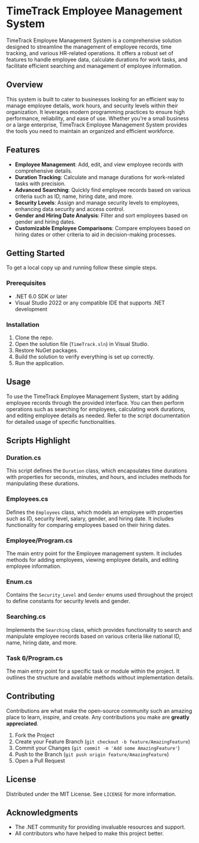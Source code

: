 # TimeTrack Employee Management System

TimeTrack Employee Management System is a comprehensive solution designed to streamline the management of employee records, time tracking, and various HR-related operations. It offers a robust set of features to handle employee data, calculate durations for work tasks, and facilitate efficient searching and management of employee information.

## Overview

This system is built to cater to businesses looking for an efficient way to manage employee details, work hours, and security levels within their organization. It leverages modern programming practices to ensure high performance, reliability, and ease of use. Whether you're a small business or a large enterprise, TimeTrack Employee Management System provides the tools you need to maintain an organized and efficient workforce.

## Features

- **Employee Management**: Add, edit, and view employee records with comprehensive details.
- **Duration Tracking**: Calculate and manage durations for work-related tasks with precision.
- **Advanced Searching**: Quickly find employee records based on various criteria such as ID, name, hiring date, and more.
- **Security Levels**: Assign and manage security levels to employees, enhancing data security and access control.
- **Gender and Hiring Date Analysis**: Filter and sort employees based on gender and hiring dates.
- **Customizable Employee Comparisons**: Compare employees based on hiring dates or other criteria to aid in decision-making processes.

## Getting Started

To get a local copy up and running follow these simple steps.

### Prerequisites

- .NET 6.0 SDK or later
- Visual Studio 2022 or any compatible IDE that supports .NET development

### Installation

1. Clone the repo.
2. Open the solution file (`TimeTrack.sln`) in Visual Studio.
3. Restore NuGet packages.
4. Build the solution to verify everything is set up correctly.
5. Run the application.

## Usage

To use the TimeTrack Employee Management System, start by adding employee records through the provided interface. You can then perform operations such as searching for employees, calculating work durations, and editing employee details as needed. Refer to the script documentation for detailed usage of specific functionalities.

## Scripts Highlight

### Duration.cs

This script defines the `Duration` class, which encapsulates time durations with properties for seconds, minutes, and hours, and includes methods for manipulating these durations.

### Employees.cs

Defines the `Employees` class, which models an employee with properties such as ID, security level, salary, gender, and hiring date. It includes functionality for comparing employees based on their hiring dates.

### Employee/Program.cs

The main entry point for the Employee management system. It includes methods for adding employees, viewing employee details, and editing employee information.

### Enum.cs

Contains the `Security_Level` and `Gender` enums used throughout the project to define constants for security levels and gender.

### Searching.cs

Implements the `Searching` class, which provides functionality to search and manipulate employee records based on various criteria like national ID, name, hiring date, and more.

### Task 6/Program.cs

The main entry point for a specific task or module within the project. It outlines the structure and available methods without implementation details.

## Contributing

Contributions are what make the open-source community such an amazing place to learn, inspire, and create. Any contributions you make are **greatly appreciated**.

1. Fork the Project
2. Create your Feature Branch (`git checkout -b feature/AmazingFeature`)
3. Commit your Changes (`git commit -m 'Add some AmazingFeature'`)
4. Push to the Branch (`git push origin feature/AmazingFeature`)
5. Open a Pull Request

## License

Distributed under the MIT License. See `LICENSE` for more information.

## Acknowledgments

- The .NET community for providing invaluable resources and support.
- All contributors who have helped to make this project better.